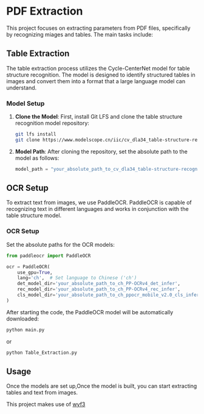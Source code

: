 # PDF Extraction

This project focuses on extracting parameters from PDF files, specifically by recognizing miages and tables. The main tasks include:

## Table Extraction

The table extraction process utilizes the Cycle-CenterNet model for table structure recognition. The model is designed to identify structured tables in images and convert them into a format that a large language model can understand.

### Model Setup

1. **Clone the Model**: 
   First, install Git LFS and clone the table structure recognition model repository:

   ```bash
   git lfs install
   git clone https://www.modelscope.cn/iic/cv_dla34_table-structure-recognition_cycle-centernet.git
   ```

2. **Model Path**:
   After cloning the repository, set the absolute path to the model as follows:

   ```python
   model_path = "your_absolute_path_to_cv_dla34_table-structure-recognition_cycle-centernet"
   ```

## OCR Setup

To extract text from images, we use PaddleOCR. PaddleOCR is capable of recognizing text in different languages and works in conjunction with the table structure model.

### OCR Setup

Set the absolute paths for the OCR models:

```python
from paddleocr import PaddleOCR

ocr = PaddleOCR(
    use_gpu=True,
    lang='ch',  # Set language to Chinese ('ch')
    det_model_dir='your_absolute_path_to_ch_PP-OCRv4_det_infer',
    rec_model_dir='your_absolute_path_to_ch_PP-OCRv4_rec_infer',
    cls_model_dir='your_absolute_path_to_ch_ppocr_mobile_v2.0_cls_infer'
)
```

After starting the code, the PaddleOCR model will be automatically downloaded:

```bash
python main.py
```
or
```bash
python Table_Extraction.py
```
## Usage

Once the models are set up,Once the model is built, you can start extracting tables and text from images.

This project makes use of [wyf3](https://github.com/wyf3/llm_related/tree/main)
